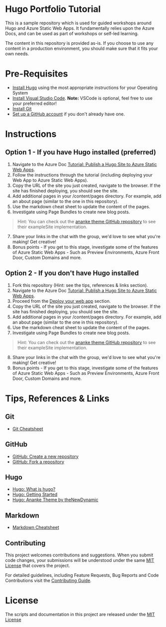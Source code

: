 # Hugo Portfolio Tutorial
This is a sample repository which is used for guided workshops around Hugo and Azure Static Web Apps. It fundamentally relies upon the Azure Docs, and can be used as part of workshops or self-led learning.

The content in this repository is provided as-is. If you choose to use any content in a production environment, you should make sure that it fits your own needs.

# Pre-Requisites

* [Install Hugo](https://gohugo.io/getting-started/installing/) using the most appropriate instructions for your Operating System
* [Install Visual Studio Code](https://code.visualstudio.com/download). **Note:** VSCode is optional, feel free to use your preferred editor!
* [Install Git](https://git-scm.com/book/en/v2/Getting-Started-Installing-Git)
* [Set up a GitHub account](https://github.com/join) if you don't already have one.

# Instructions

## Option 1 - If you have Hugo installed (preferred)

1. Navigate to the Azure Doc [Tutorial: Publish a Hugo Site to Azure Static Web Apps](https://docs.microsoft.com/en-us/azure/static-web-apps/publish-hugo).
2. Follow the instructions through the tutorial (including deploying your Web App to Azure Static Web Apps).
3. Copy the URL of the site you just created, navigate to the browser. If the site has finished deploying, you should see the site.
4. Add additional pages in your /content/pages directory. For example, add an about page (similar to the one in this repository).
5. Use the markdown cheat sheet to update the content of the pages. 
6. Investigate using Page Bundles to create new blog posts.

  > Hint: You can check out the [ananke theme GitHub repository](https://github.com/theNewDynamic/gohugo-theme-ananke/tree/master/exampleSite) to see their exampleSite implementation.
7. Share your links in the chat with the group, we'd love to see what you're making! Get creative!
8. Bonus points - If you get to this stage, investigate some of the features of Azure Static Web Apps - Such as Preview Environments, Azure Front Door, Custom Domains and more.

## Option 2 - If you don't have Hugo installed

1. Fork this repository (Hint: see the tips, references & links section).
2. Navigate to the Azure Doc [Tutorial: Publish a Hugo Site to Azure Static Web Apps](https://docs.microsoft.com/en-us/azure/static-web-apps/publish-hugo).
3. Proceed from the [Deploy your web app](https://docs.microsoft.com/en-us/azure/static-web-apps/publish-hugo#deploy-your-web-app) section.
4. Copy the URL of the site you just created, navigate to the browser. If the site has finished deploying, you should see the site.
5. Add additional pages in your /content/pages directory. For example, add an about page (similar to the one in this repository).
6. Use the markdown cheat sheet to update the content of the pages. 
7. Investigate using Page Bundles to create new blog posts.

  > Hint: You can check out the [ananke theme GitHub repository](https://github.com/theNewDynamic/gohugo-theme-ananke/tree/master/exampleSite) to see their exampleSite implementation.
8. Share your links in the chat with the group, we'd love to see what you're making! Get creative!
9. Bonus points - If you get to this stage, investigate some of the features of Azure Static Web Apps - Such as Preview Environments, Azure Front Door, Custom Domains and more.

# Tips, References & Links

## Git
* [Git Cheatsheet](https://education.github.com/git-cheat-sheet-education.pdf)

## GitHub
* [GitHub: Create a new repository](https://docs.github.com/en/repositories/creating-and-managing-repositories/creating-a-new-repository)
* [GitHub: Fork a repository](https://docs.github.com/en/pull-requests/collaborating-with-pull-requests/working-with-forks/about-forks)

## Hugo
* [Hugo: What is hugo?](https://gohugo.io/about/what-is-hugo/)
* [Hugo: Getting Started](https://gohugo.io/getting-started/quick-start/)
* [Hugo: Ananke Theme by theNewDynamic](https://github.com/theNewDynamic/gohugo-theme-ananke)

## Markdown
* [Markdown Cheatsheet](https://www.markdownguide.org/cheat-sheet/)

## Contributing
This project welcomes contributions and suggestions. When you submit code changes, your submissions will be understood under the same [MIT License](LICENSE) that covers the project.

For detailed guidelines, including Feature Requests, Bug Reports and Code Contributions visit the [Contributing Guide](contributing.md).

# License
The scripts and documentation in this project are released under the [MIT License](LICENSE)
